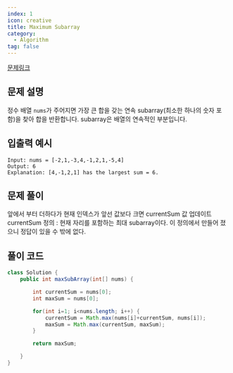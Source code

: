 ```yaml
---
index: 1
icon: creative
title: Maximum Subarray
category:
  - Algorithm
tag: false
---
```


[문제링크](https://leetcode.com/problems/maximum-subarray/)

## 문제 설명

정수 배열 `nums`가 주어지면 가장 큰 합을 갖는 연속 subarray(최소한 하나의 숫자 포함)을 찾아 합을 반환합니다. subarray은 배열의 연속적인 부분입니다.

## 입출력 예시

```
Input: nums = [-2,1,-3,4,-1,2,1,-5,4]
Output: 6
Explanation: [4,-1,2,1] has the largest sum = 6.
```

## 문제 풀이

앞에서 부터 더하다가 현재 인덱스가 앞선 값보다 크면 currentSum 값 업데이트  
currentSum 정의 : 현재 자리를 포함하는 최대 subarray이다. 이 정의에서 만들어 졌으니 정답이 있을 수 밖에 없다.

## 풀이 코드

```java
class Solution {
    public int maxSubArray(int[] nums) {

    	int currentSum = nums[0];
    	int maxSum = nums[0];

    	for(int i=1; i<nums.length; i++) {
    		currentSum = Math.max(nums[i]+currentSum, nums[i]);
    		maxSum = Math.max(currentSum, maxSum);
    	}

    	return maxSum;

    }
}
```
